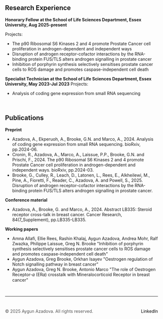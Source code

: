 ## Research Experience 

**Honorary Fellow at the School of Life Sciences Department, Essex University, Aug 2025-present**

Projects:
+ The p90 Ribosomal S6 Kinases 2 and 4 promote Prostate Cancer cell proliferation in androgen-dependent and independent ways
+ Disruption of androgen receptor-cofactor interactions by the RNA-binding protein FUS/TLS alters androgen signalling in prostate cancer
+ Inhibition of porphyrin synthesis selectively sensitises prostate cancer cells to ROS damage and promotes caspase-independent cell death
  
**Specialist Technician at the School of Life Sciences Department, Essex University, May 2023-Jul 2023**
Projects:
+ Analysis of coding gene expression from small RNA sequencing

 &nbsp;  <!-- This creates a blank space -->
 
## Publications 

**Preprint** 
+ Azadova, A., Ekperuoh, A., Brooke, G.N. and Marco, A., 2024. Analysis of coding gene expression from small RNA sequencing. bioRxiv, pp.2024-06.
+ Cronin, R., Azadova, A., Marco, A., Laissue, P.P., Brooke, G.N. and Prischi, F., 2024. The p90 Ribosomal S6 Kinases 2 and 4 promote Prostate Cancer cell proliferation in androgen-dependent and independent ways. bioRxiv, pp.2024-03.
+ Brooke, G., Culley, R., Leach, D., Latonen, L., Rees, E., Alkheilewi, M., Pine, A., Fioretti, F., Reader, C., Azadova, A. and Powell, S., 2025. Disruption of androgen receptor-cofactor interactions by the RNA-binding protein FUS/TLS alters androgen signalling in prostate cancer.

**Conference material**
+ Azadova, A., Brooke, G. and Marco, A., 2024. Abstract LB335: Steroid receptor cross-talk in breast cancer. Cancer Research, 84(7_Supplement), pp.LB335-LB335.

**Working papers**
+ Amna Allafi, Ellie Rees, Rashin Khalaj, Aygun Azadova, Andrea Mohr, Ralf Zwazka, Philippe Laissue, Greg N. Brooke "Inhibition of porphyrin synthesis selectively sensitises prostate cancer cells to ROS damage and promotes caspase-independent cell death"
+ Aygun Azadova, Greg Brooke, Orkhan Isayev "Oestrogen regulation of Notch signalling pathway in breast cancer"
+ Aygun Azadova, Greg N. Brooke, Antonio Marco "The role of Oestrogen Receptor-𝛼 (ER𝛼) crosstalk with Mineralocorticoid Receptor in breast cancer"
  

 &nbsp;  <!-- This creates a blank space -->
 
---

<div style="margin-top: 40px; font-size: 14px; color: #555;">
  <p>
    © 2025 Aygun Azadova. All rights reserved.
    <span style="float: right;">
      <a href="https://www.linkedin.com/in/aygunazadova/" target="_blank" style="color: black; text-decoration: none;">LinkedIn</a>
    </span>
  </p>
</div>

